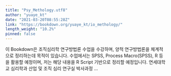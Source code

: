 ```yaml
---
title: "Psy_Methology.utf8"
author: "yuaye_kt"
date: "2021-03-20T08:55:28Z"
link: "https://bookdown.org/yuaye_kt/io_methology/"
length_weight: "10.2%"
pinned: false
---
```


이 Bookdown은 조직심리학 연구방법론 수업을 수강하며,
양적 연구방법론을 체계적으로 정리하는데 목적이 있습니다. 수업에서는 SPSS, Process Macro(SPSS), R 등을 활용할 예정이며,
저는 해당 내용을 R Script 기반으로 정리할 예정입니다. 연세대학교 심리학과 산업 및 조직 심리 연구실 박사과정 ...
